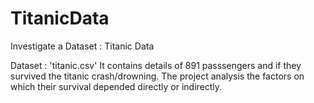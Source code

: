 # TitanicData
Investigate a Dataset : Titanic Data

Dataset : 'titanic.csv'
It contains details of 891 passsengers and if they survived the titanic crash/drowning.
The project analysis the factors on which their survival depended directly or indirectly.

